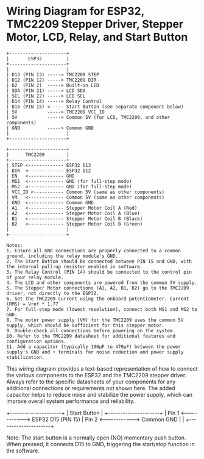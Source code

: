 # Wiring Diagram for ESP32, TMC2209 Stepper Driver, Stepper Motor, LCD, Relay, and Start Button

```
+---------------------+
|       ESP32         |
+---------------------+
|                     |
| D13 (PIN 13) -----> TMC2209 STEP
| D12 (PIN 12) -----> TMC2209 DIR
| D2  (PIN 2)  -----> Built-in LED
| SDA (PIN 21) -----> LCD SDA
| SCL (PIN 22) -----> LCD SCL
| D14 (PIN 14) -----> Relay Control
| D15 (PIN 15) <----- Start Button (see separate component below)
| 5V           -----> TMC2209 VCC_IO
| 5V           -----> Common 5V (for LCD, TMC2209, and other components)
| GND          -----> Common GND
|                     |
+---------------------+

+---------------------+
|      TMC2209        |
+---------------------+
| STEP <------------- ESP32 D13
| DIR  <------------- ESP32 D12
| EN   <------------- GND
| MS1  <------------- GND (for full-step mode)
| MS2  <------------- GND (for full-step mode)
| VCC_IO <----------- Common 5V (same as other components)
| VM   <------------- Common 5V (same as other components)
| GND  <------------- Common GND
| A1   <------------- Stepper Motor Coil A (Red)
| A2   <------------- Stepper Motor Coil A (Blue)
| B1   <------------- Stepper Motor Coil B (Black)
| B2   <------------- Stepper Motor Coil B (Green)
|                     |
+---------------------+

Notes:
1. Ensure all GND connections are properly connected to a common ground, including the relay module's GND.
2. The Start Button should be connected between PIN 15 and GND, with the internal pull-up resistor enabled in software.
3. The Relay Control (PIN 14) should be connected to the control pin of your relay module.
4. The LCD and other components are powered from the common 5V supply.
5. The Stepper Motor connections (A1, A2, B1, B2) go to the TMC2209 driver, not directly to the ESP32.
6. Set the TMC2209 current using the onboard potentiometer. Current (RMS) = Vref * 1.77
7. For full-step mode (lowest resolution), connect both MS1 and MS2 to GND.
8. The motor power supply (VM) for the TMC2209 uses the common 5V supply, which should be sufficient for this stepper motor.
9. Double-check all connections before powering on the system.
10. Refer to the TMC2209 datasheet for additional features and configuration options.
11. Add a capacitor (typically 100μF to 470μF) between the power supply's GND and + terminals for noise reduction and power supply stabilization.
```

This wiring diagram provides a text-based representation of how to connect the various components to the ESP32 and the TMC2209 stepper driver. Always refer to the specific datasheets of your components for any additional connections or requirements not shown here. The added capacitor helps to reduce noise and stabilize the power supply, which can improve overall system performance and reliability.

+---------------------+
|    Start Button     |
+---------------------+
| Pin 1 <-----------> ESP32 D15 (PIN 15)
| Pin 2 <-----------> Common GND
|                     |
+---------------------+

Note: The start button is a normally open (NO) momentary push button. When pressed, it connects D15 to GND, triggering the start/stop function in the software.
